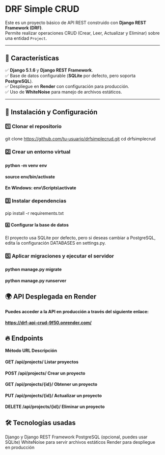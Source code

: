 # DRF Simple CRUD  

Este es un proyecto básico de API REST construido con **Django REST Framework (DRF)**.  
Permite realizar operaciones CRUD (Crear, Leer, Actualizar y Eliminar) sobre una entidad `Project`.  

---

## 📌 Características  

✅ **Django 5.1.6** y **Django REST Framework**.  
✅ Base de datos configurable (**SQLite** por defecto, pero soporta **PostgreSQL**).  
✅ Despliegue en **Render** con configuración para producción.  
✅ Uso de **WhiteNoise** para manejo de archivos estáticos.  

---

## 🚀 Instalación y Configuración  

### 1️⃣ Clonar el repositorio  

git clone https://github.com/tu-usuario/drfsimplecrud.git
cd drfsimplecrud

### 2️⃣ Crear un entorno virtual

#### python -m venv env
#### source env/bin/activate  
#### En Windows: env\Scripts\activate 

### 3️⃣ Instalar dependencias

pip install -r requirements.txt

#### 4️⃣ Configurar la base de datos
El proyecto usa SQLite por defecto, pero si deseas cambiar a PostgreSQL, edita la configuración DATABASES en settings.py.

### 5️⃣ Aplicar migraciones y ejecutar el servidor

#### python manage.py migrate
#### python manage.py runserver

## 🌍 API Desplegada en Render
#### Puedes acceder a la API en producción a través del siguiente enlace:
#### https://drf-api-crud-9f50.onrender.com/

## 🔥 Endpoints

#### Método	URL	Descripción
#### GET	/api/projects/	Listar proyectos
#### POST	/api/projects/	Crear un proyecto
#### GET	/api/projects/{id}/	Obtener un proyecto
#### PUT	/api/projects/{id}/	Actualizar un proyecto
#### DELETE	/api/projects/{id}/	Eliminar un proyecto

## 🛠 Tecnologías usadas

Django y Django REST Framework
PostgreSQL (opcional, puedes usar SQLite)
WhiteNoise para servir archivos estáticos
Render para despliegue en producción

